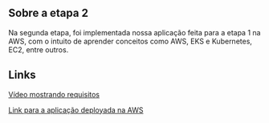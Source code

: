 ## Sobre a etapa 2

Na segunda etapa, foi implementada nossa aplicação feita para a etapa 1 na AWS, com o intuito de aprender conceitos como AWS, EKS e Kubernetes, EC2, entre outros.

## Links

[Vídeo mostrando requisitos](https://www.youtube.com/watch?v=0gqp7cOsB5Y)

[Link para a aplicação deployada na AWS](http://ac37cd3e880d744eebca8275df09444d-1658122767.us-west-2.elb.amazonaws.com/docs)
